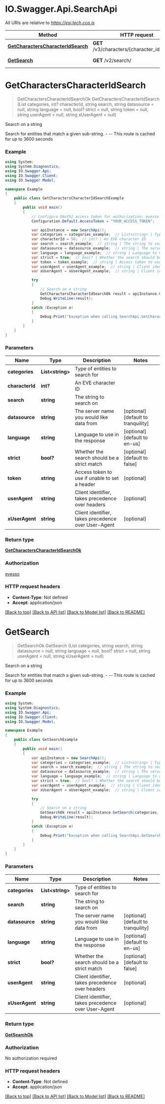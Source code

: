 # IO.Swagger.Api.SearchApi

All URIs are relative to *https://esi.tech.ccp.is*

Method | HTTP request | Description
------------- | ------------- | -------------
[**GetCharactersCharacterIdSearch**](SearchApi.md#getcharacterscharacteridsearch) | **GET** /v3/characters/{character_id}/search/ | Search on a string
[**GetSearch**](SearchApi.md#getsearch) | **GET** /v2/search/ | Search on a string


<a name="getcharacterscharacteridsearch"></a>
# **GetCharactersCharacterIdSearch**
> GetCharactersCharacterIdSearchOk GetCharactersCharacterIdSearch (List<string> categories, int? characterId, string search, string datasource = null, string language = null, bool? strict = null, string token = null, string userAgent = null, string xUserAgent = null)

Search on a string

Search for entities that match a given sub-string.  - --  This route is cached for up to 3600 seconds

### Example
```csharp
using System;
using System.Diagnostics;
using IO.Swagger.Api;
using IO.Swagger.Client;
using IO.Swagger.Model;

namespace Example
{
    public class GetCharactersCharacterIdSearchExample
    {
        public void main()
        {
            // Configure OAuth2 access token for authorization: evesso
            Configuration.Default.AccessToken = "YOUR_ACCESS_TOKEN";

            var apiInstance = new SearchApi();
            var categories = categories_example;  // List<string> | Type of entities to search for
            var characterId = 56;  // int? | An EVE character ID
            var search = search_example;  // string | The string to search on
            var datasource = datasource_example;  // string | The server name you would like data from (optional)  (default to tranquility)
            var language = language_example;  // string | Language to use in the response (optional)  (default to en-us)
            var strict = true;  // bool? | Whether the search should be a strict match (optional)  (default to false)
            var token = token_example;  // string | Access token to use if unable to set a header (optional) 
            var userAgent = userAgent_example;  // string | Client identifier, takes precedence over headers (optional) 
            var xUserAgent = xUserAgent_example;  // string | Client identifier, takes precedence over User-Agent (optional) 

            try
            {
                // Search on a string
                GetCharactersCharacterIdSearchOk result = apiInstance.GetCharactersCharacterIdSearch(categories, characterId, search, datasource, language, strict, token, userAgent, xUserAgent);
                Debug.WriteLine(result);
            }
            catch (Exception e)
            {
                Debug.Print("Exception when calling SearchApi.GetCharactersCharacterIdSearch: " + e.Message );
            }
        }
    }
}
```

### Parameters

Name | Type | Description  | Notes
------------- | ------------- | ------------- | -------------
 **categories** | **List&lt;string&gt;**| Type of entities to search for | 
 **characterId** | **int?**| An EVE character ID | 
 **search** | **string**| The string to search on | 
 **datasource** | **string**| The server name you would like data from | [optional] [default to tranquility]
 **language** | **string**| Language to use in the response | [optional] [default to en-us]
 **strict** | **bool?**| Whether the search should be a strict match | [optional] [default to false]
 **token** | **string**| Access token to use if unable to set a header | [optional] 
 **userAgent** | **string**| Client identifier, takes precedence over headers | [optional] 
 **xUserAgent** | **string**| Client identifier, takes precedence over User-Agent | [optional] 

### Return type

[**GetCharactersCharacterIdSearchOk**](GetCharactersCharacterIdSearchOk.md)

### Authorization

[evesso](../README.md#evesso)

### HTTP request headers

 - **Content-Type**: Not defined
 - **Accept**: application/json

[[Back to top]](#) [[Back to API list]](../README.md#documentation-for-api-endpoints) [[Back to Model list]](../README.md#documentation-for-models) [[Back to README]](../README.md)

<a name="getsearch"></a>
# **GetSearch**
> GetSearchOk GetSearch (List<string> categories, string search, string datasource = null, string language = null, bool? strict = null, string userAgent = null, string xUserAgent = null)

Search on a string

Search for entities that match a given sub-string.  - --  This route is cached for up to 3600 seconds

### Example
```csharp
using System;
using System.Diagnostics;
using IO.Swagger.Api;
using IO.Swagger.Client;
using IO.Swagger.Model;

namespace Example
{
    public class GetSearchExample
    {
        public void main()
        {
            var apiInstance = new SearchApi();
            var categories = categories_example;  // List<string> | Type of entities to search for
            var search = search_example;  // string | The string to search on
            var datasource = datasource_example;  // string | The server name you would like data from (optional)  (default to tranquility)
            var language = language_example;  // string | Language to use in the response (optional)  (default to en-us)
            var strict = true;  // bool? | Whether the search should be a strict match (optional)  (default to false)
            var userAgent = userAgent_example;  // string | Client identifier, takes precedence over headers (optional) 
            var xUserAgent = xUserAgent_example;  // string | Client identifier, takes precedence over User-Agent (optional) 

            try
            {
                // Search on a string
                GetSearchOk result = apiInstance.GetSearch(categories, search, datasource, language, strict, userAgent, xUserAgent);
                Debug.WriteLine(result);
            }
            catch (Exception e)
            {
                Debug.Print("Exception when calling SearchApi.GetSearch: " + e.Message );
            }
        }
    }
}
```

### Parameters

Name | Type | Description  | Notes
------------- | ------------- | ------------- | -------------
 **categories** | **List&lt;string&gt;**| Type of entities to search for | 
 **search** | **string**| The string to search on | 
 **datasource** | **string**| The server name you would like data from | [optional] [default to tranquility]
 **language** | **string**| Language to use in the response | [optional] [default to en-us]
 **strict** | **bool?**| Whether the search should be a strict match | [optional] [default to false]
 **userAgent** | **string**| Client identifier, takes precedence over headers | [optional] 
 **xUserAgent** | **string**| Client identifier, takes precedence over User-Agent | [optional] 

### Return type

[**GetSearchOk**](GetSearchOk.md)

### Authorization

No authorization required

### HTTP request headers

 - **Content-Type**: Not defined
 - **Accept**: application/json

[[Back to top]](#) [[Back to API list]](../README.md#documentation-for-api-endpoints) [[Back to Model list]](../README.md#documentation-for-models) [[Back to README]](../README.md)

